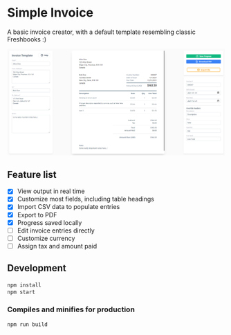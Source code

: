 # Simple Invoice
A basic invoice creator, with a default template resembling classic Freshbooks :)

![Simple Invoice screenshot](images/home_page.png)

## Feature list
- [X] View output in real time
- [X] Customize most fields, including table headings
- [X] Import CSV data to populate entries
- [X] Export to PDF
- [X] Progress saved locally
- [ ] Edit invoice entries directly
- [ ] Customize currency
- [ ] Assign tax and amount paid 
## Development
```
npm install
npm start
```

### Compiles and minifies for production
```
npm run build
```
